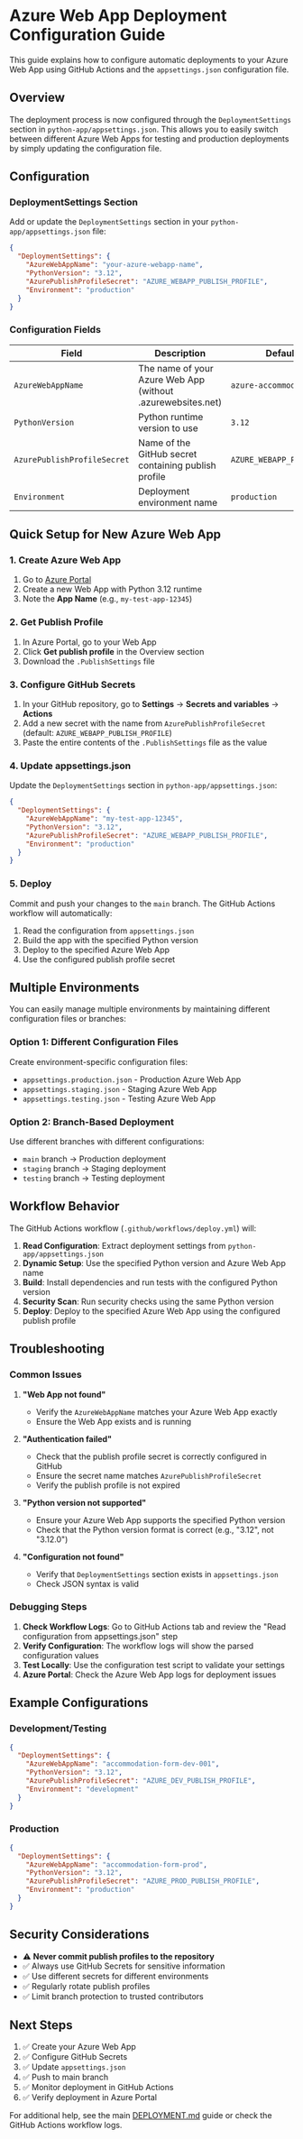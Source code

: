 # Azure Web App Deployment Configuration Guide

This guide explains how to configure automatic deployments to your Azure Web App using GitHub Actions and the `appsettings.json` configuration file.

## Overview

The deployment process is now configured through the `DeploymentSettings` section in `python-app/appsettings.json`. This allows you to easily switch between different Azure Web Apps for testing and production deployments by simply updating the configuration file.

## Configuration

### DeploymentSettings Section

Add or update the `DeploymentSettings` section in your `python-app/appsettings.json` file:

```json
{
  "DeploymentSettings": {
    "AzureWebAppName": "your-azure-webapp-name",
    "PythonVersion": "3.12",
    "AzurePublishProfileSecret": "AZURE_WEBAPP_PUBLISH_PROFILE",
    "Environment": "production"
  }
}
```

### Configuration Fields

| Field | Description | Default Value | Required |
|-------|-------------|---------------|----------|
| `AzureWebAppName` | The name of your Azure Web App (without .azurewebsites.net) | `azure-accommodation-form` | ✅ Yes |
| `PythonVersion` | Python runtime version to use | `3.12` | ✅ Yes |
| `AzurePublishProfileSecret` | Name of the GitHub secret containing publish profile | `AZURE_WEBAPP_PUBLISH_PROFILE` | ✅ Yes |
| `Environment` | Deployment environment name | `production` | ✅ Yes |

## Quick Setup for New Azure Web App

### 1. Create Azure Web App

1. Go to [Azure Portal](https://portal.azure.com)
2. Create a new Web App with Python 3.12 runtime
3. Note the **App Name** (e.g., `my-test-app-12345`)

### 2. Get Publish Profile

1. In Azure Portal, go to your Web App
2. Click **Get publish profile** in the Overview section
3. Download the `.PublishSettings` file

### 3. Configure GitHub Secrets

1. In your GitHub repository, go to **Settings** → **Secrets and variables** → **Actions**
2. Add a new secret with the name from `AzurePublishProfileSecret` (default: `AZURE_WEBAPP_PUBLISH_PROFILE`)
3. Paste the entire contents of the `.PublishSettings` file as the value

### 4. Update appsettings.json

Update the `DeploymentSettings` section in `python-app/appsettings.json`:

```json
{
  "DeploymentSettings": {
    "AzureWebAppName": "my-test-app-12345",
    "PythonVersion": "3.12",
    "AzurePublishProfileSecret": "AZURE_WEBAPP_PUBLISH_PROFILE",
    "Environment": "production"
  }
}
```

### 5. Deploy

Commit and push your changes to the `main` branch. The GitHub Actions workflow will automatically:

1. Read the configuration from `appsettings.json`
2. Build the app with the specified Python version
3. Deploy to the specified Azure Web App
4. Use the configured publish profile secret

## Multiple Environments

You can easily manage multiple environments by maintaining different configuration files or branches:

### Option 1: Different Configuration Files

Create environment-specific configuration files:
- `appsettings.production.json` - Production Azure Web App
- `appsettings.staging.json` - Staging Azure Web App
- `appsettings.testing.json` - Testing Azure Web App

### Option 2: Branch-Based Deployment

Use different branches with different configurations:
- `main` branch → Production deployment
- `staging` branch → Staging deployment
- `testing` branch → Testing deployment

## Workflow Behavior

The GitHub Actions workflow (`.github/workflows/deploy.yml`) will:

1. **Read Configuration**: Extract deployment settings from `python-app/appsettings.json`
2. **Dynamic Setup**: Use the specified Python version and Azure Web App name
3. **Build**: Install dependencies and run tests with the configured Python version
4. **Security Scan**: Run security checks using the same Python version
5. **Deploy**: Deploy to the specified Azure Web App using the configured publish profile

## Troubleshooting

### Common Issues

1. **"Web App not found"**
   - Verify the `AzureWebAppName` matches your Azure Web App exactly
   - Ensure the Web App exists and is running

2. **"Authentication failed"**
   - Check that the publish profile secret is correctly configured in GitHub
   - Ensure the secret name matches `AzurePublishProfileSecret`
   - Verify the publish profile is not expired

3. **"Python version not supported"**
   - Ensure your Azure Web App supports the specified Python version
   - Check that the Python version format is correct (e.g., "3.12", not "3.12.0")

4. **"Configuration not found"**
   - Verify that `DeploymentSettings` section exists in `appsettings.json`
   - Check JSON syntax is valid

### Debugging Steps

1. **Check Workflow Logs**: Go to GitHub Actions tab and review the "Read configuration from appsettings.json" step
2. **Verify Configuration**: The workflow logs will show the parsed configuration values
3. **Test Locally**: Use the configuration test script to validate your settings
4. **Azure Portal**: Check the Azure Web App logs for deployment issues

## Example Configurations

### Development/Testing
```json
{
  "DeploymentSettings": {
    "AzureWebAppName": "accommodation-form-dev-001",
    "PythonVersion": "3.12",
    "AzurePublishProfileSecret": "AZURE_DEV_PUBLISH_PROFILE",
    "Environment": "development"
  }
}
```

### Production
```json
{
  "DeploymentSettings": {
    "AzureWebAppName": "accommodation-form-prod",
    "PythonVersion": "3.12",
    "AzurePublishProfileSecret": "AZURE_PROD_PUBLISH_PROFILE",
    "Environment": "production"
  }
}
```

## Security Considerations

- ⚠️ **Never commit publish profiles to the repository**
- ✅ Always use GitHub Secrets for sensitive information
- ✅ Use different secrets for different environments
- ✅ Regularly rotate publish profiles
- ✅ Limit branch protection to trusted contributors

## Next Steps

1. ✅ Create your Azure Web App
2. ✅ Configure GitHub Secrets
3. ✅ Update `appsettings.json`
4. ✅ Push to main branch
5. ✅ Monitor deployment in GitHub Actions
6. ✅ Verify deployment in Azure Portal

For additional help, see the main [DEPLOYMENT.md](DEPLOYMENT.md) guide or check the GitHub Actions workflow logs.
